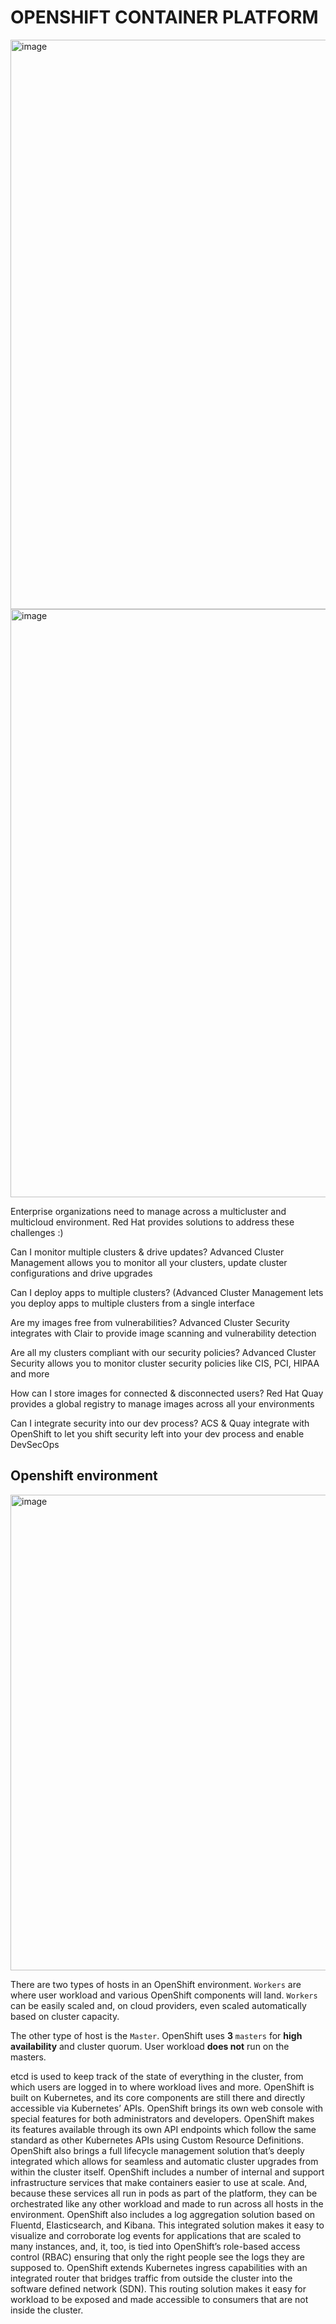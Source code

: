 # OPENSHIFT CONTAINER PLATFORM

<img width="911" alt="image" src="https://user-images.githubusercontent.com/100561043/167823305-e9cfbad9-1913-44e1-9003-b8f0bf07b4b7.png">


<img width="941" alt="image" src="https://user-images.githubusercontent.com/100561043/167823452-ca4f156e-1b11-42c8-b937-e69cd560568f.png">


Enterprise organizations need to manage across a multicluster and multicloud environment.
Red Hat provides solutions to address these challenges :)

Can I monitor multiple clusters & drive updates? 
Advanced Cluster Management allows you to monitor all your clusters, update cluster configurations and drive upgrades 

Can I deploy apps to multiple clusters?
(Advanced Cluster Management lets you deploy apps to multiple clusters from a single interface

Are my images free from vulnerabilities?
Advanced Cluster Security integrates with Clair to provide image scanning and vulnerability detection

Are all my clusters compliant with our security policies? 
Advanced Cluster Security allows you to monitor cluster security policies like CIS, PCI, HIPAA and more

How can I store images for connected & disconnected users? 
Red Hat Quay provides a global registry to manage images across all your environments

Can I integrate security into our dev process? 
ACS & Quay integrate with OpenShift to let you shift security left into your dev process and enable DevSecOps


## Openshift environment

<img width="761" alt="image" src="https://user-images.githubusercontent.com/100561043/167823917-b55fea80-e406-4a64-af2a-b00d34be20d3.png">

There are two types of hosts in an OpenShift environment. 
`Workers` are where user workload and various OpenShift components will land. 
`Workers` can be easily scaled and, on cloud providers, even scaled automatically based on cluster capacity.

The other type of host is the `Master`. 
OpenShift uses **3** `masters` for __high availability__ and cluster quorum. User workload **does not** run on the masters.

etcd is used to keep track of the state of everything in the cluster, from which users are logged in to where workload lives and more.
OpenShift is built on Kubernetes, and its core components are still there and directly accessible via Kubernetes’ APIs.
OpenShift brings its own web console with special features for both administrators and developers. OpenShift makes its features available through its own API endpoints which follow the same standard as other Kubernetes APIs using Custom Resource Definitions. OpenShift also brings a full lifecycle management solution that’s deeply integrated which allows for seamless and automatic cluster upgrades from within the cluster itself.
OpenShift includes a number of internal and support infrastructure services that make containers easier to use at scale.
And, because these services all run in pods as part of the platform, they can be orchestrated like any other workload and made to run across all hosts in the environment.
OpenShift also includes a log aggregation solution based on Fluentd, Elasticsearch, and Kibana. This integrated solution makes it easy to visualize and corroborate log events for applications that are scaled to many instances, and, it, too, is tied into OpenShift’s role-based access control (RBAC) ensuring that only the right people see the logs they are supposed to.
OpenShift extends Kubernetes ingress capabilities with an integrated router that bridges traffic from outside the cluster into the software defined network (SDN). This routing solution makes it easy for workload to be exposed and made accessible to consumers that are not inside the cluster.


